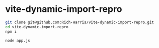# vite-dynamic-import-repro

```bash
git clone git@github.com:Rich-Harris/vite-dynamic-import-repro.git
cd vite-dynamic-import-repro
npm i

node app.js
```
